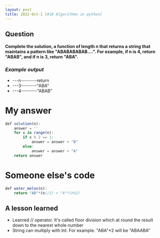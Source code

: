 ```yaml
---
layout: post
title: 2022-Oct-1 [#18 Algorithms in python]
---
```

## Question
#### Complete the solution, a function of length n that returns a string that maintains a pattern like "ABABABABAB....". For example, if n is 4, return "ABAB", and if n is 3, return "ABA".

### _Example output_ <br>
- ---n--------return <br>
- ---3--------"ABA"<br>
- ---4--------"ABAB"<br>

# My answer
```javascript
def solution(n):
    answer = ''
    for x in range(n):
        if x % 2 == 1:
            answer = answer + "B"
        else:
            answer = answer + "A"
    return answer
```
 

# Someone else's code
```javascript
def water_melon(n):
    return "AB"*(n//2) + "A"*(n%2)
```


## A lesson learned
- Leanred // operator. It's called floor division which at round the result down to the nearest whole number
- String can multiply with Int. For example. "ABA"*2 will be "ABAABA"